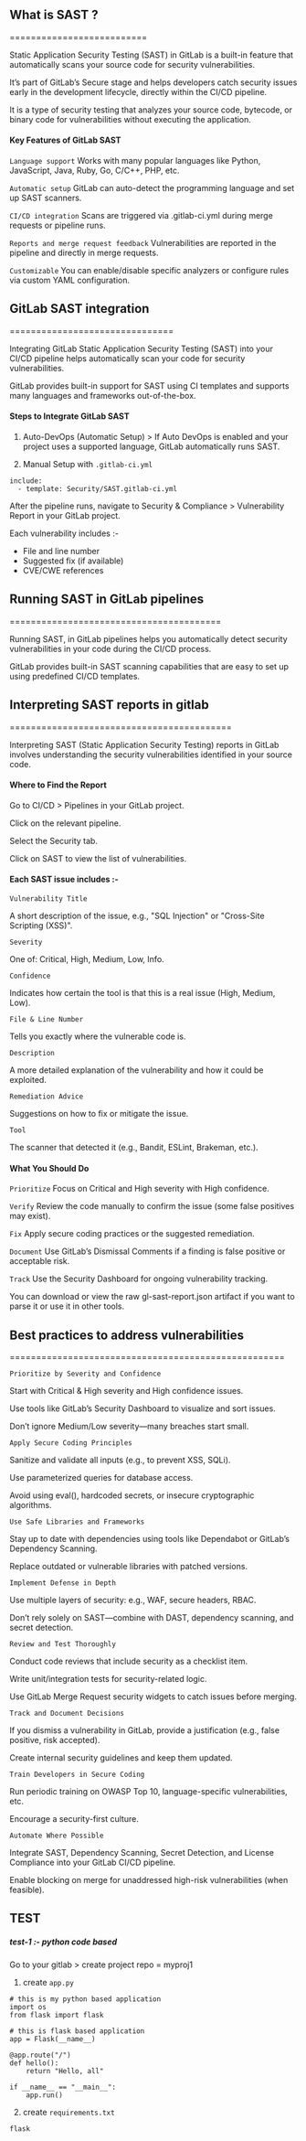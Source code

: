 ## What is SAST ?
==========================


Static Application Security Testing (SAST) in GitLab is a built-in feature that automatically scans your source code for security vulnerabilities. 

It’s part of GitLab’s Secure stage and helps developers catch security issues early in the development lifecycle, directly within the CI/CD pipeline.

It is a type of security testing that analyzes your source code, bytecode, or binary code for vulnerabilities without executing the application.

#### Key Features of GitLab SAST

`Language support` Works with many popular languages like Python, JavaScript, Java, Ruby, Go, C/C++, PHP, etc.

`Automatic setup` GitLab can auto-detect the programming language and set up SAST scanners.

`CI/CD integration` Scans are triggered via .gitlab-ci.yml during merge requests or pipeline runs.

`Reports and merge request feedback` Vulnerabilities are reported in the pipeline and directly in merge requests.

`Customizable` You can enable/disable specific analyzers or configure rules via custom YAML configuration.


## GitLab SAST integration
===============================

Integrating GitLab Static Application Security Testing (SAST) into your CI/CD pipeline helps automatically scan your code for security vulnerabilities. 

GitLab provides built-in support for SAST using CI templates and supports many languages and frameworks out-of-the-box.

#### Steps to Integrate GitLab SAST

1. Auto-DevOps (Automatic Setup) > If Auto DevOps is enabled and your project uses a supported language, GitLab automatically runs SAST.

2. Manual Setup with `.gitlab-ci.yml`

```
include:
  - template: Security/SAST.gitlab-ci.yml
```

After the pipeline runs, navigate to Security & Compliance > Vulnerability Report in your GitLab project.

Each vulnerability includes :-

  - File and line number
  - Suggested fix (if available)
  - CVE/CWE references



## Running SAST in GitLab pipelines
========================================

Running SAST, in GitLab pipelines helps you automatically detect security vulnerabilities in your code during the CI/CD process. 

GitLab provides built-in SAST scanning capabilities that are easy to set up using predefined CI/CD templates.


## Interpreting SAST reports in gitlab
==========================================

Interpreting SAST (Static Application Security Testing) reports in GitLab involves understanding the security vulnerabilities identified in your source code.

#### Where to Find the Report

Go to CI/CD > Pipelines in your GitLab project.

Click on the relevant pipeline.

Select the Security tab.

Click on SAST to view the list of vulnerabilities.


#### Each SAST issue includes :-

`Vulnerability Title`

A short description of the issue, e.g., "SQL Injection" or "Cross-Site Scripting (XSS)".

`Severity`

One of: Critical, High, Medium, Low, Info.

`Confidence`

Indicates how certain the tool is that this is a real issue (High, Medium, Low).

`File & Line Number`

Tells you exactly where the vulnerable code is.

`Description`

A more detailed explanation of the vulnerability and how it could be exploited.

`Remediation Advice`

Suggestions on how to fix or mitigate the issue.

`Tool`

The scanner that detected it (e.g., Bandit, ESLint, Brakeman, etc.).


#### What You Should Do

`Prioritize` Focus on Critical and High severity with High confidence.

`Verify` Review the code manually to confirm the issue (some false positives may exist).

`Fix` Apply secure coding practices or the suggested remediation.

`Document` Use GitLab’s Dismissal Comments if a finding is false positive or acceptable risk.

`Track` Use the Security Dashboard for ongoing vulnerability tracking.

You can download or view the raw gl-sast-report.json artifact if you want to parse it or use it in other tools.


## Best practices to address vulnerabilities
====================================================

`Prioritize by Severity and Confidence` 

Start with Critical & High severity and High confidence issues.

Use tools like GitLab’s Security Dashboard to visualize and sort issues.

Don’t ignore Medium/Low severity—many breaches start small.

`Apply Secure Coding Principles`

Sanitize and validate all inputs (e.g., to prevent XSS, SQLi).

Use parameterized queries for database access.

Avoid using eval(), hardcoded secrets, or insecure cryptographic algorithms.

`Use Safe Libraries and Frameworks`

Stay up to date with dependencies using tools like Dependabot or GitLab’s Dependency Scanning.

Replace outdated or vulnerable libraries with patched versions.

`Implement Defense in Depth`

Use multiple layers of security: e.g., WAF, secure headers, RBAC.

Don’t rely solely on SAST—combine with DAST, dependency scanning, and secret detection.

`Review and Test Thoroughly`

Conduct code reviews that include security as a checklist item.

Write unit/integration tests for security-related logic.

Use GitLab Merge Request security widgets to catch issues before merging.

`Track and Document Decisions`

If you dismiss a vulnerability in GitLab, provide a justification (e.g., false positive, risk accepted).

Create internal security guidelines and keep them updated.

`Train Developers in Secure Coding`

Run periodic training on OWASP Top 10, language-specific vulnerabilities, etc.

Encourage a security-first culture.

`Automate Where Possible`

Integrate SAST, Dependency Scanning, Secret Detection, and License Compliance into your GitLab CI/CD pipeline.

Enable blocking on merge for unaddressed high-risk vulnerabilities (when feasible).



## TEST

##### test-1 :- python code based


Go to your gitlab > create project repo = myproj1

1. create `app.py`

```
# this is my python based application
import os
from flask import flask

# this is flask based application
app = Flask(__name__)

@app.route("/")
def hello():
    return "Hello, all"

if __name__ == "__main__":
    app.run()
```


2. create `requirements.txt`

```
flask
```
